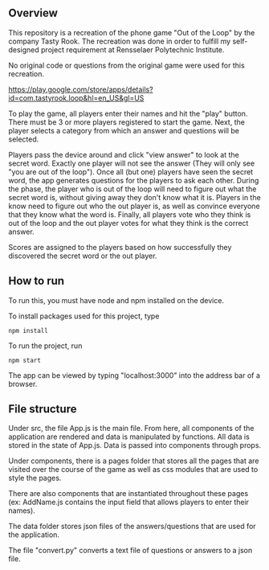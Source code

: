 ## Overview

This repository is a recreation of the phone game "Out of the Loop" by the company Tasty Rook. The recreation was done in order to fulfill my self-designed project requirement at Rensselaer Polytechnic Institute. 

No original code or questions from the original game were used for this recreation.

https://play.google.com/store/apps/details?id=com.tastyrook.loop&hl=en_US&gl=US

To play the game, all players enter their names and hit the "play" button. There must be 3 or more players registered to start the game. Next, the player selects a category from which an answer and questions will be selected. 

Players pass the device around and click "view answer" to look at the secret word. Exactly one player will not see the answer (They will only see "you are out of the loop"). Once all (but one) players have seen the secret word, the app generates questions for the players to ask each other. During the phase, the player who is out of the loop will need to figure out what the secret word is, without giving away they don't know what it is. Players in the know need to figure out who the out player is, as well as convince everyone that they know what the word is. Finally, all players vote who they think is out of the loop and the out player votes for what they think is the correct answer. 

Scores are assigned to the players based on how successfully they discovered the secret word or the out player. 

## How to run

To run this, you must have node and npm installed on the device. 

To install packages used for this project, type 

`npm install` 

To run the project, run 

`npm start`

The app can be viewed by typing "localhost:3000" into the address bar of a browser. 

## File structure

Under src, the file App.js is the main file. From here, all components of the application are rendered and data is manipulated by functions. All data is stored in the state of App.js. Data is passed into components through props. 

Under components, there is a pages folder that stores all the pages that are visited over the course of the game as well as css modules that are used to style the pages. 

There are also components that are instantiated throughout these pages (ex: AddName.js contains the input field that allows players to enter their names).

The data folder stores json files of the answers/questions that are used for the application. 

The file "convert.py" converts a text file of questions or answers to a json file. 
